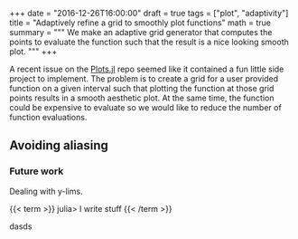 +++
date = "2016-12-26T16:00:00"
draft = true
tags = ["plot", "adaptivity"]
title = "Adaptively refine a grid to smoothly plot functions"
math = true
summary = """
We make an adaptive grid generator that computes the points to evaluate the function such that the result is a nice looking smooth plot.
"""
+++

A recent issue on the [Plots.jl](https://github.com/tbreloff/Plots.jl/issues/621) repo seemed like it contained a fun little side project to implement.
The problem is to create a grid for a user provided function on a given interval such that plotting the function at those grid points results in a smooth aesthetic plot. At the same time, the function could be expensive to evaluate so we would like to reduce the number of function evaluations.








## Avoiding aliasing





### Future work


Dealing with y-lims.

{{< term >}}
<span class=jl_prompt>julia> </span><span class=jl_input>I write stuff </span>
{{< /term >}}

dasds
